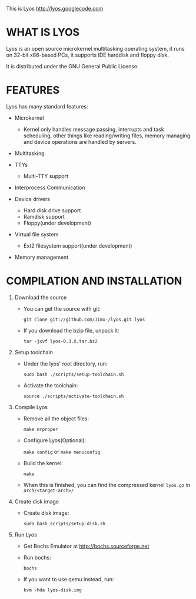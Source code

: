 This is Lyos <http://lyos.googlecode.com>

WHAT IS LYOS
============
	
Lyos is an open source microkernel multitasking operating system, it runs
on 32-bit x86-based PCs, it supports IDE harddisk and floppy disk.

It is distributed under the GNU General Public License.

FEATURES
========
Lyos has many standard features:

* Microkernel
	
    - Kernel only handles message passing, interrupts and task scheduling, other things like reading/writing files, memory managing and device operations are handled by servers.


* Multitasking

* TTYs

	- Multi-TTY support
    
* Interprocess Communication

* Device drivers
	- Hard disk drive support
    - Ramdisk support
    - Floppy(under development)
    
* Virtual file system
	- Ext2 filesystem support(under development)
    
* Memory management


COMPILATION AND INSTALLATION
============================

1. Download the source
	- You can get the source with git: 
        
        ```git clone git://github.com/Jimx-/lyos.git lyos```

    - If you download the bzip file, unpack it:

        ```tar -jxvf lyos-0.3.X.tar.bz2```

2. Setup toolchain

	- Under the lyos' root directory, run:

        ```sudo bash ./scripts/setup-toolchain.sh```

    - Activate the toolchain:
    
    	```source ./scripts/activate-toolchain.sh```
3. Compile Lyos

	- Remove all the object files:

        ```make mrproper```

    - Configure Lyos(Optional):

        ```make config```
        or
        ```make menuconfig```

    - Build the kernel:
    
        ```make```

    - When this is finished, you can find the compressed kernel ```lyos.gz``` in ``` arch/<target-arch>/```

4. Create disk image

	- Create disk image:

        ```sudo bash scripts/setup-disk.sh```

5. Run Lyos

	- Get Bochs Emulator at http://bochs.sourceforge.net

    - Run bochs:
    
        ```bochs```
        
    - If you want to use qemu instead, run:

        ```kvm -hda lyos-disk.img``` 



